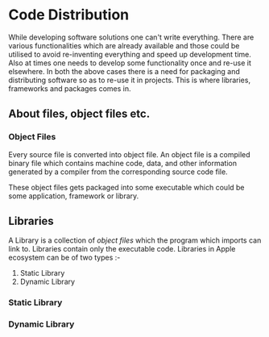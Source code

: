 # Code Distribution

While developing software solutions one can't write everything. There are various functionalities which are already available
and those could be utilised to avoid re-inventing everything and speed up development time. Also at times one needs to develop
some functionality once and re-use it elsewhere.
In both the above cases there is a need for packaging and distributing software so as to re-use it in projects. This is
where libraries, frameworks and packages comes in.

## About files, object files etc.

### Object Files
Every source file is converted into object file. An object file is a compiled binary file which contains machine code,
data, and other information generated by a compiler from the corresponding source code file.

These object files gets packaged into some executable which could be some application, framework or library.

## Libraries
A Library is a collection of *object files* which the program which imports can link to. Libraries contain only the executable
code. Libraries in Apple ecosystem can be of two types :-

1. Static Library
2. Dynamic Library

### Static Library


### Dynamic Library


